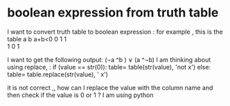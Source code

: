 
# boolean expression from truth table

I want to convert truth table to boolean expression :
for example , this is the table
a    b         a+b<0
0    1           1         
1    0           1      

I want to get the following output:
(¬a ^b ) ∨ (a ^¬b)
I am thinking about using replace,  :
if (value == str(0)):
    table= table(str(value), 'not x')
else:
    table= table.replace(str(value), ' x')

it is not correct ,,
how can I replace the value with the column name and then check if the value is 0 or 1 ?
I am using python

        